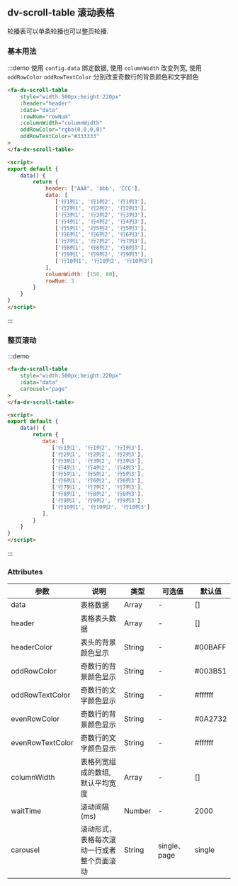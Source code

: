 ## dv-scroll-table 滚动表格
轮播表可以单条轮播也可以整页轮播.

### 基本用法
:::demo 使用 `config.data` 绑定数据, 使用 `columnWidth` 改变列宽, 使用 `oddRowColor` `oddRowTextColor` 分别改变奇数行的背景颜色和文字颜色
```html
<fa-dv-scroll-table 
    style="width:500px;height:220px"
    :header="header"
    :data="data" 
    :rowNum="rowNum" 
    :columnWidth="columnWidth" 
    oddRowColor="rgba(0,0,0,0)" 
    oddRowTextColor="#333333"
>
</fa-dv-scroll-table>

<script>
export default {
    data() {
        return {
            header: ["AAA", 'bbb', 'CCC'],
            data: [
               ['行1列1', '行1列2', '行1列3'],
               ['行2列1', '行2列2', '行2列3'],
               ['行3列1', '行3列2', '行3列3'],
               ['行4列1', '行4列2', '行4列3'],
               ['行5列1', '行5列2', '行5列3'],
               ['行6列1', '行6列2', '行6列3'],
               ['行7列1', '行7列2', '行7列3'],
               ['行8列1', '行8列2', '行8列3'],
               ['行9列1', '行9列2', '行9列3'],
               ['行10列1', '行10列2', '行10列3']
            ],
            columnWidth: [150, 80],
            rowNum: 3
        }   
    }
}
</script>
```
:::

### 整页滚动
:::demo 
```html
<fa-dv-scroll-table 
    style="width:500px;height:220px"
    :data="data"  
    carousel="page"
>
</fa-dv-scroll-table>

<script>
export default {
    data() {
        return {
           data: [
              ['行1列1', '行1列2', '行1列3'],
              ['行2列1', '行2列2', '行2列3'],
              ['行3列1', '行3列2', '行3列3'],
              ['行4列1', '行4列2', '行4列3'],
              ['行5列1', '行5列2', '行5列3'],
              ['行6列1', '行6列2', '行6列3'],
              ['行7列1', '行7列2', '行7列3'],
              ['行8列1', '行8列2', '行8列3'],
              ['行9列1', '行9列2', '行9列3'],
              ['行10列1', '行10列2', '行10列3']
           ],
        }   
    }
}
</script>
```
:::

### Attributes
| 参数      | 说明    | 类型      | 可选值       | 默认值   |
|---------- |-------- |---------- |-------------  |-------- |
| data     | 表格数据   | Array  |  - |[]|
| header     | 表格表头数据   | Array  |  - |[]|
| headerColor     | 表头的背景颜色显示   | String  |  - |#00BAFF|
| oddRowColor     | 奇数行的背景颜色显示   | String  |  - | #003B51|
| oddRowTextColor     | 奇数行的文字颜色显示   | String  | -| #ffffff |
| evenRowColor     | 奇数行的背景颜色显示   | String  | - | #0A2732 |
| evenRowTextColor     | 奇数行的文字颜色显示   | String  | - | #ffffff|
| columnWidth     | 表格列宽组成的数组, 默认平均宽度   | Array  |  - | []|
| waitTime     | 滚动间隔 (ms)  | Number  |  - |2000 |
| carousel     | 滚动形式， 表格每次滚动一行或者整个页面滚动  | String  |  single、page |single |


